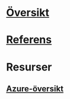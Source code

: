 # [Översikt](index.md)
# [Referens](http://docs.microsoft.com/dotnet/api/?term=Microsoft.Azure)
# Resurser
## [Azure-översikt](https://azure.microsoft.com/roadmap/)
